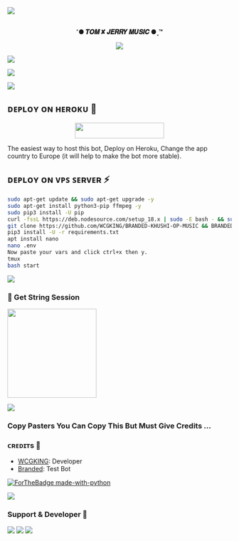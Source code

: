 <a href="https://www.youtube.com/watch?v=dQw4w9WgXcQ"><img src="https://user-images.githubusercontent.com/73097560/115834477-dbab4500-a447-11eb-908a-139a6edaec5c.gif"></a>


<p align="center">
<br><b> ˹● 𝑻𝑶𝑴 ✘ 𝑱𝑬𝑹𝑹𝒀 𝑴𝑼𝑺𝑰𝑪 ●˼™
</b><br>
</p>
<p align="center"><a href="https://t.me/BRANDED_LINK"><img src="https://graph.org/file/5b5803b02a24b043fc6d0.jpg"></a></p>


<a href="https://www.youtube.com/watch?v=dQw4w9WgXcQ"><img src="https://user-images.githubusercontent.com/73097560/115834477-dbab4500-a447-11eb-908a-139a6edaec5c.gif"></a>

<img src="https://readme-typing-svg.herokuapp.com?color=00FF00&width=420&lines=Tom+x+Jerry+Music+On+Telegram+Voice+Chat+Feature;Managed+by+Mr+Perfect+Ammu%E2%9D%A4%EF%B8%8F"> 

<a href="https://www.youtube.com/watch?v=dQw4w9WgXcQ"><img src="https://user-images.githubusercontent.com/73097560/115834477-dbab4500-a447-11eb-908a-139a6edaec5c.gif"></a>


## ᴅᴇᴩʟᴏʏ ᴏɴ ʜᴇʀᴏᴋᴜ 🚀

<p align="center"><a href="https://heroku.com/deploy?template=https://github.com/dattuxd/BK-OP-TOM"> <img src="https://img.shields.io/badge/Deploy%20To%20Heroku-red?style=for-the-badge&logo=heroku" width="200" height="35.45"/></a></p>
The easiest way to host this bot, Deploy on Heroku, Change the app country to Europe (it will help to make the bot more stable).


## ᴅᴇᴘʟᴏʏ ᴏɴ ᴠᴘꜱ ꜱᴇʀᴠᴇʀ ⚡

```sh
sudo apt-get update && sudo apt-get upgrade -y
sudo apt-get install python3-pip ffmpeg -y
sudo pip3 install -U pip
curl -fssL https://deb.nodesource.com/setup_18.x | sudo -E bash - && sudo apt-get install nodejs -y && npm i -g npm
git clone https://github.com/WCGKING/BRANDED-KHUSHI-OP-MUSIC && BRANDED-KHUSHI-OP-MUSIC
pip3 install -U -r requirements.txt
apt install nano
nano .env
Now paste your vars and click ctrl+x then y. 
tmux
bash start
```
<a href="https://www.youtube.com/watch?v=dQw4w9WgXcQ"><img src="https://user-images.githubusercontent.com/73097560/115834477-dbab4500-a447-11eb-908a-139a6edaec5c.gif"></a>


### 🧪 Get String Session

</h4>    
<p><a href="https://t.me/MrPerfectXd"><img src="https://img.shields.io/badge/Generate%20On%20Repl-blueviolet?style=for-the-badge&logo=appveyor" width="200""/></a></p>

<a href="https://www.youtube.com/watch?v=dQw4w9WgXcQ"><img src="https://user-images.githubusercontent.com/73097560/115834477-dbab4500-a447-11eb-908a-139a6edaec5c.gif"></a>

### Copy Pasters You Can Copy This But Must Give Credits ...

### ᴄʀᴇᴅɪᴛs 💖
- [WCGKING](https://t.me/MrPerfectXd): Developer
- [Branded](https://t.me/TomXJerry_Bot): Test Bot

[![ForTheBadge made-with-python](http://ForTheBadge.com/images/badges/made-with-python.svg)](https://www.python.org/)


<a href="https://www.youtube.com/watch?v=dQw4w9WgXcQ"><img src="https://user-images.githubusercontent.com/73097560/115834477-dbab4500-a447-11eb-908a-139a6edaec5c.gif"></a>

### Support & Developer 🎑
<a href="[https://t.me/All_india_Whatsapp_Status]"><img src="https://img.shields.io/badge/-Support%20Group-black.svg?style=for-the-badge&logo=Telegram"></a>
<a href="https://t.me/Our_Groupps"><img src="https://img.shields.io/badge/%20Developer-blue.svg?style=for-the-badge&logo=Telegram"></a>
    <a href="https://www.youtube.com/watch?v=dQw4w9WgXcQ"><img src="https://user-images.githubusercontent.com/73097560/115834477-dbab4500-a447-11eb-908a-139a6edaec5c.gif"></a>
